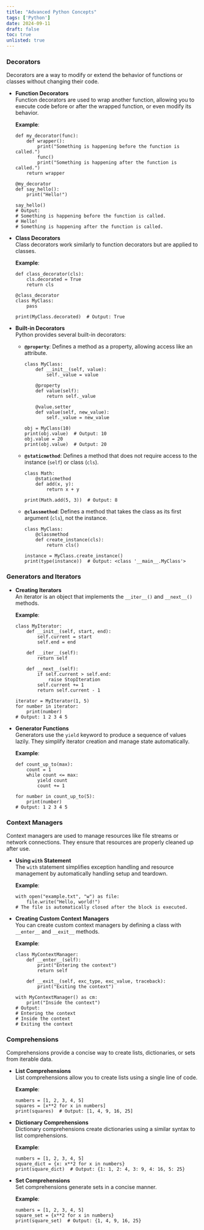 ```yaml
---
title: "Advanced Python Concepts"
tags: ['Python']
date: 2024-09-11
draft: false
toc: true
unlisted: true
---
```


### **Decorators**
Decorators are a way to modify or extend the behavior of functions or classes without changing their code.

- **Function Decorators**  
  Function decorators are used to wrap another function, allowing you to execute code before or after the wrapped function, or even modify its behavior.

  **Example**:
  ```
  def my_decorator(func):
      def wrapper():
          print("Something is happening before the function is called.")
          func()
          print("Something is happening after the function is called.")
      return wrapper

  @my_decorator
  def say_hello():
      print("Hello!")

  say_hello()
  # Output:
  # Something is happening before the function is called.
  # Hello!
  # Something is happening after the function is called.
  ```

- **Class Decorators**  
  Class decorators work similarly to function decorators but are applied to classes.

  **Example**:
  ```
  def class_decorator(cls):
      cls.decorated = True
      return cls

  @class_decorator
  class MyClass:
      pass

  print(MyClass.decorated)  # Output: True
  ```

- **Built-in Decorators**  
  Python provides several built-in decorators:

  - **`@property`**: Defines a method as a property, allowing access like an attribute.
    ```
    class MyClass:
        def __init__(self, value):
            self._value = value

        @property
        def value(self):
            return self._value

        @value.setter
        def value(self, new_value):
            self._value = new_value

    obj = MyClass(10)
    print(obj.value)  # Output: 10
    obj.value = 20
    print(obj.value)  # Output: 20
    ```

  - **`@staticmethod`**: Defines a method that does not require access to the instance (`self`) or class (`cls`).
    ```
    class Math:
        @staticmethod
        def add(x, y):
            return x + y

    print(Math.add(5, 3))  # Output: 8
    ```

  - **`@classmethod`**: Defines a method that takes the class as its first argument (`cls`), not the instance.
    ```
    class MyClass:
        @classmethod
        def create_instance(cls):
            return cls()

    instance = MyClass.create_instance()
    print(type(instance))  # Output: <class '__main__.MyClass'>
    ```

### **Generators and Iterators**

- **Creating Iterators**  
  An iterator is an object that implements the `__iter__()` and `__next__()` methods. 

  **Example**:
  ```
  class MyIterator:
      def __init__(self, start, end):
          self.current = start
          self.end = end

      def __iter__(self):
          return self

      def __next__(self):
          if self.current > self.end:
              raise StopIteration
          self.current += 1
          return self.current - 1

  iterator = MyIterator(1, 5)
  for number in iterator:
      print(number)
  # Output: 1 2 3 4 5
  ```

- **Generator Functions**  
  Generators use the `yield` keyword to produce a sequence of values lazily. They simplify iterator creation and manage state automatically.

  **Example**:
  ```
  def count_up_to(max):
      count = 1
      while count <= max:
          yield count
          count += 1

  for number in count_up_to(5):
      print(number)
  # Output: 1 2 3 4 5
  ```

### **Context Managers**
Context managers are used to manage resources like file streams or network connections. They ensure that resources are properly cleaned up after use.

- **Using `with` Statement**  
  The `with` statement simplifies exception handling and resource management by automatically handling setup and teardown.

  **Example**:
  ```
  with open("example.txt", "w") as file:
      file.write("Hello, world!")
  # The file is automatically closed after the block is executed.
  ```

- **Creating Custom Context Managers**  
  You can create custom context managers by defining a class with `__enter__` and `__exit__` methods.

  **Example**:
  ```
  class MyContextManager:
      def __enter__(self):
          print("Entering the context")
          return self

      def __exit__(self, exc_type, exc_value, traceback):
          print("Exiting the context")

  with MyContextManager() as cm:
      print("Inside the context")
  # Output:
  # Entering the context
  # Inside the context
  # Exiting the context
  ```

### **Comprehensions**
Comprehensions provide a concise way to create lists, dictionaries, or sets from iterable data.

- **List Comprehensions**  
  List comprehensions allow you to create lists using a single line of code.

  **Example**:
  ```
  numbers = [1, 2, 3, 4, 5]
  squares = [x**2 for x in numbers]
  print(squares)  # Output: [1, 4, 9, 16, 25]
  ```

- **Dictionary Comprehensions**  
  Dictionary comprehensions create dictionaries using a similar syntax to list comprehensions.

  **Example**:
  ```
  numbers = [1, 2, 3, 4, 5]
  square_dict = {x: x**2 for x in numbers}
  print(square_dict)  # Output: {1: 1, 2: 4, 3: 9, 4: 16, 5: 25}
  ```

- **Set Comprehensions**  
  Set comprehensions generate sets in a concise manner.

  **Example**:
  ```
  numbers = [1, 2, 3, 4, 5]
  square_set = {x**2 for x in numbers}
  print(square_set)  # Output: {1, 4, 9, 16, 25}
  ```
